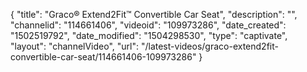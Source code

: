 {
    "title": "Graco&reg; Extend2Fit&trade; Convertible Car Seat",
    "description": "",
    "channelid": "114661406",
    "videoid": "109973286",
    "date_created": "1502519792",
    "date_modified": "1504298530",
    "type": "captivate",
    "layout": "channelVideo",
    "url": "\/latest-videos\/graco-extend2fit-convertible-car-seat\/114661406-109973286"
}